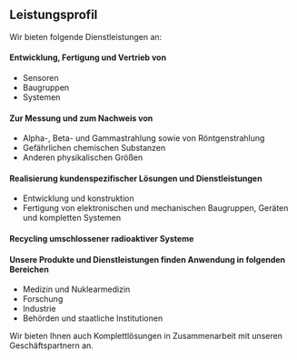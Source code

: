 Leistungsprofil
---------------

Wir bieten folgende Dienstleistungen an:

#### Entwicklung, Fertigung und Vertrieb von

*   Sensoren
*   Baugruppen
*   Systemen

#### Zur Messung und zum Nachweis von

*   Alpha-, Beta- und Gammastrahlung sowie von Röntgenstrahlung
*   Gefährlichen chemischen Substanzen
*   Anderen physikalischen Größen

#### Realisierung kundenspezifischer Lösungen und Dienstleistungen

*   Entwicklung und konstruktion
*   Fertigung von elektronischen und mechanischen Baugruppen, Geräten und kompletten Systemen

#### Recycling umschlossener radioaktiver Systeme

#### Unsere Produkte und Dienstleistungen finden Anwendung in folgenden Bereichen

*   Medizin und Nuklearmedizin
*   Forschung
*   Industrie
*   Behörden und staatliche Institutionen

Wir bieten Ihnen auch Komplettlösungen in Zusammenarbeit mit unseren Geschäftspartnern an.